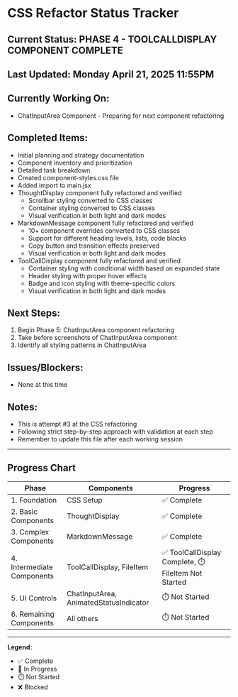 # CSS Refactor Status Tracker

## Current Status: PHASE 4 - TOOLCALLDISPLAY COMPONENT COMPLETE

## Last Updated: Monday April 21, 2025 11:55PM

## Currently Working On:
- ChatInputArea Component - Preparing for next component refactoring

## Completed Items:
- Initial planning and strategy documentation
- Component inventory and prioritization
- Detailed task breakdown
- Created component-styles.css file
- Added import to main.jsx
- ThoughtDisplay component fully refactored and verified
  - Scrollbar styling converted to CSS classes
  - Container styling converted to CSS classes
  - Visual verification in both light and dark modes
- MarkdownMessage component fully refactored and verified
  - 10+ component overrides converted to CSS classes
  - Support for different heading levels, lists, code blocks
  - Copy button and transition effects preserved
  - Visual verification in both light and dark modes
- ToolCallDisplay component fully refactored and verified
  - Container styling with conditional width based on expanded state
  - Header styling with proper hover effects
  - Badge and icon styling with theme-specific colors
  - Visual verification in both light and dark modes

## Next Steps:
1. Begin Phase 5: ChatInputArea component refactoring
2. Take before screenshots of ChatInputArea component
3. Identify all styling patterns in ChatInputArea

## Issues/Blockers:
- None at this time

## Notes:
- This is attempt #3 at the CSS refactoring
- Following strict step-by-step approach with validation at each step
- Remember to update this file after each working session

---

## Progress Chart

| Phase | Components | Progress |
|-------|------------|----------|
| 1. Foundation | CSS Setup | ✅ Complete |
| 2. Basic Components | ThoughtDisplay | ✅ Complete |
| 3. Complex Components | MarkdownMessage | ✅ Complete |
| 4. Intermediate Components | ToolCallDisplay, FileItem | ✅ ToolCallDisplay Complete, ⏱️ FileItem Not Started |
| 5. UI Controls | ChatInputArea, AnimatedStatusIndicator | ⏱️ Not Started |
| 6. Remaining Components | All others | ⏱️ Not Started |

---

**Legend:**
- ✅ Complete
- 🔄 In Progress
- ⏱️ Not Started
- ❌ Blocked